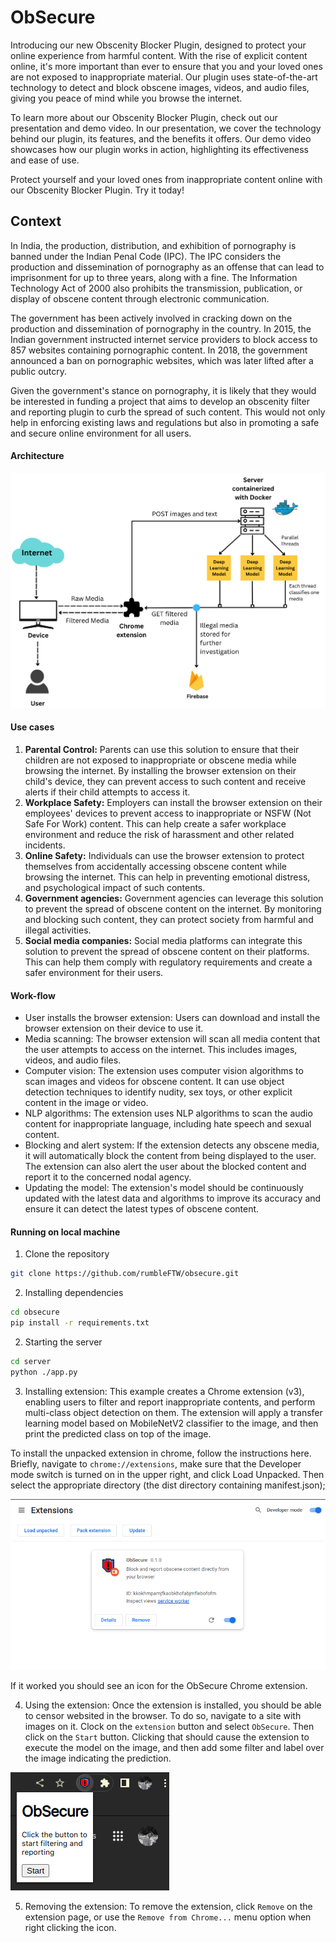 # **ObSecure**

Introducing our new Obscenity Blocker Plugin, designed to protect your online experience from harmful content. With the rise of explicit content online, it's more important than ever to ensure that you and your loved ones are not exposed to inappropriate material. Our plugin uses state-of-the-art technology to detect and block obscene images, videos, and audio files, giving you peace of mind while you browse the internet.

To learn more about our Obscenity Blocker Plugin, check out our presentation and demo video. In our presentation, we cover the technology behind our plugin, its features, and the benefits it offers. Our demo video showcases how our plugin works in action, highlighting its effectiveness and ease of use.

Protect yourself and your loved ones from inappropriate content online with our Obscenity Blocker Plugin. Try it today!

## **Context**

In India, the production, distribution, and exhibition of pornography is banned under the Indian Penal Code (IPC). The IPC considers the production and dissemination of pornography as an offense that can lead to imprisonment for up to three years, along with a fine. The Information Technology Act of 2000 also prohibits the transmission, publication, or display of obscene content through electronic communication.

The government has been actively involved in cracking down on the production and dissemination of pornography in the country. In 2015, the Indian government instructed internet service providers to block access to 857 websites containing pornographic content. In 2018, the government announced a ban on pornographic websites, which was later lifted after a public outcry.

Given the government's stance on pornography, it is likely that they would be interested in funding a project that aims to develop an obscenity filter and reporting plugin to curb the spread of such content. This would not only help in enforcing existing laws and regulations but also in promoting a safe and secure online environment for all users.

#### **Architecture**

![](./media/arch.png)

#### **Use cases**

1. **Parental Control:** Parents can use this solution to ensure that their children are not exposed to inappropriate or obscene media while browsing the internet. By installing the browser extension on their child's device, they can prevent access to such content and receive alerts if their child attempts to access it.
2. **Workplace Safety:** Employers can install the browser extension on their employees' devices to prevent access to inappropriate or NSFW (Not Safe For Work) content. This can help create a safer workplace environment and reduce the risk of harassment and other related incidents.
3. **Online Safety:** Individuals can use the browser extension to protect themselves from accidentally accessing obscene content while browsing the internet. This can help in preventing emotional distress, and psychological impact of such contents.
4. **Government agencies:** Government agencies can leverage this solution to prevent the spread of obscene content on the internet. By monitoring and blocking such content, they can protect society from harmful and illegal activities.
5. **Social media companies:** Social media platforms can integrate this solution to prevent the spread of obscene content on their platforms. This can help them comply with regulatory requirements and create a safer environment for their users.

#### **Work-flow**

- User installs the browser extension: Users can download and install the browser extension on their device to use it.
- Media scanning: The browser extension will scan all media content that the user attempts to access on the internet. This includes images, videos, and audio files.
- Computer vision: The extension uses computer vision algorithms to scan images and videos for obscene content. It can use object detection techniques to identify nudity, sex toys, or other explicit content in the image or video.
- NLP algorithms: The extension uses NLP algorithms to scan the audio content for inappropriate language, including hate speech and sexual content.
- Blocking and alert system: If the extension detects any obscene media, it will automatically block the content from being displayed to the user. The extension can also alert the user about the blocked content and report it to the concerned nodal agency.
- Updating the model: The extension's model should be continuously updated with the latest data and algorithms to improve its accuracy and ensure it can detect the latest types of obscene content.

#### **Running on local machine**

1. Clone the repository

```bash
git clone https://github.com/rumbleFTW/obsecure.git
```

2. Installing dependencies

```bash
cd obsecure
pip install -r requirements.txt
```

2. Starting the server

```bash
cd server
python ./app.py
```

3. Installing extension: This example creates a Chrome extension (v3), enabling users to filter and report inappropriate contents, and perform multi-class object detection on them. The extension will apply a transfer learning model based on MobileNetV2 classifier to the image, and then print the predicted class on top of the image.

To install the unpacked extension in chrome, follow the instructions here. Briefly, navigate to `chrome://extensions`, make sure that the Developer mode switch is turned on in the upper right, and click Load Unpacked. Then select the appropriate directory (the dist directory containing manifest.json);

![](./media/installing.png)

If it worked you should see an icon for the ObSecure Chrome extension.

4. Using the extension: Once the extension is installed, you should be able to censor websited in the browser. To do so, navigate to a site with images on it. Clock on the `extension` button and select `ObSecure`. Then click on the `Start` button. Clicking that should cause the extension to execute the model on the image, and then add some filter and label over the image indicating the prediction.

![](./media/using.png)

5. Removing the extension: To remove the extension, click `Remove` on the extension page, or use the `Remove from Chrome...` menu option when right clicking the icon.
